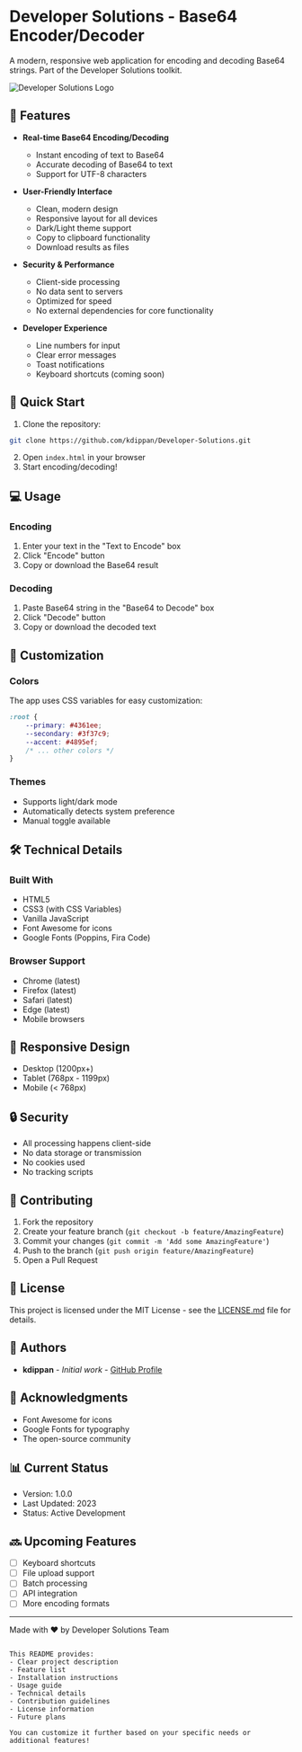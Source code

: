 # Developer Solutions - Base64 Encoder/Decoder

A modern, responsive web application for encoding and decoding Base64 strings. Part of the Developer Solutions toolkit.

![Developer Solutions Logo](https://iili.io/Fr4AkZu.png)

## 🌟 Features

- **Real-time Base64 Encoding/Decoding**
  - Instant encoding of text to Base64
  - Accurate decoding of Base64 to text
  - Support for UTF-8 characters

- **User-Friendly Interface**
  - Clean, modern design
  - Responsive layout for all devices
  - Dark/Light theme support
  - Copy to clipboard functionality
  - Download results as files

- **Security & Performance**
  - Client-side processing
  - No data sent to servers
  - Optimized for speed
  - No external dependencies for core functionality

- **Developer Experience**
  - Line numbers for input
  - Clear error messages
  - Toast notifications
  - Keyboard shortcuts (coming soon)

## 🚀 Quick Start

1. Clone the repository:
```bash
git clone https://github.com/kdippan/Developer-Solutions.git
```

2. Open `index.html` in your browser
3. Start encoding/decoding!

## 💻 Usage

### Encoding
1. Enter your text in the "Text to Encode" box
2. Click "Encode" button
3. Copy or download the Base64 result

### Decoding
1. Paste Base64 string in the "Base64 to Decode" box
2. Click "Decode" button
3. Copy or download the decoded text

## 🎨 Customization

### Colors
The app uses CSS variables for easy customization:

```css
:root {
    --primary: #4361ee;
    --secondary: #3f37c9;
    --accent: #4895ef;
    /* ... other colors */
}
```

### Themes
- Supports light/dark mode
- Automatically detects system preference
- Manual toggle available

## 🛠 Technical Details

### Built With
- HTML5
- CSS3 (with CSS Variables)
- Vanilla JavaScript
- Font Awesome for icons
- Google Fonts (Poppins, Fira Code)

### Browser Support
- Chrome (latest)
- Firefox (latest)
- Safari (latest)
- Edge (latest)
- Mobile browsers

## 📱 Responsive Design

- Desktop (1200px+)
- Tablet (768px - 1199px)
- Mobile (< 768px)

## 🔒 Security

- All processing happens client-side
- No data storage or transmission
- No cookies used
- No tracking scripts

## 🤝 Contributing

1. Fork the repository
2. Create your feature branch (`git checkout -b feature/AmazingFeature`)
3. Commit your changes (`git commit -m 'Add some AmazingFeature'`)
4. Push to the branch (`git push origin feature/AmazingFeature`)
5. Open a Pull Request

## 📝 License

This project is licensed under the MIT License - see the [LICENSE.md](LICENSE.md) file for details.

## 👥 Authors

- **kdippan** - *Initial work* - [GitHub Profile](https://github.com/kdippan)

## 🙏 Acknowledgments

- Font Awesome for icons
- Google Fonts for typography
- The open-source community

## 📊 Current Status

- Version: 1.0.0
- Last Updated: 2023
- Status: Active Development

## 🔜 Upcoming Features

- [ ] Keyboard shortcuts
- [ ] File upload support
- [ ] Batch processing
- [ ] API integration
- [ ] More encoding formats

---

Made with ❤️ by Developer Solutions Team
```

This README provides:
- Clear project description
- Feature list
- Installation instructions
- Usage guide
- Technical details
- Contribution guidelines
- License information
- Future plans

You can customize it further based on your specific needs or additional features!